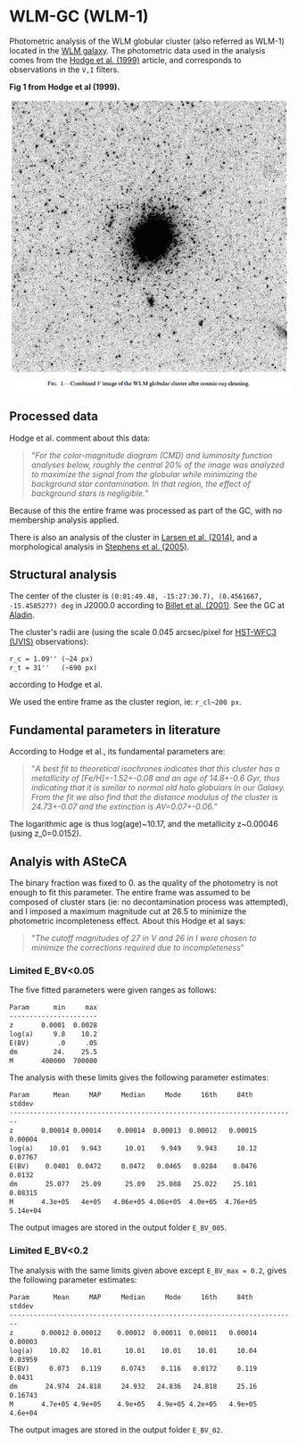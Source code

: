 
# WLM-GC (WLM-1)

Photometric analysis of the WLM globular cluster (also referred as WLM-1) located in the [WLM galaxy](https://en.wikipedia.org/wiki/Wolf%E2%80%93Lundmark%E2%80%93Melotte).
The photometric data used in the analysis comes from the [Hodge et al. (1999)](http://adsabs.harvard.edu/abs/1999ApJ...521..577H) article, and corresponds to observations in the `V,I` filters.

**Fig 1 from Hodge et al (1999).**

![](fig1_hodge.png)



## Processed data

Hodge et al. comment about this data:

> "*For the color-magnitude diagram (CMD) and luminosity function analyses below, roughly the central 20% of the image was analyzed to maximize the signal from the globular while minimizing the background star contamination. In that region, the effect of background stars is negligible.*"

Because of this the entire frame was processed as part of the GC, with no membership analysis applied.

There is also an analysis of the cluster in [Larsen et al. (2014)](https://www.aanda.org/articles/aa/abs/2014/05/aa22672-13/aa22672-13.html),
and a morphological analysis in [Stephens et al. (2005)](https://arxiv.org/abs/astro-ph/0511502).


## Structural analysis

The center of the cluster is `(0:01:49.48, -15:27:30.7), (0.4561667, -15.4585277) deg` in J2000.0 according to [Billet et al. (2001)](http://iopscience.iop.org/article/10.1086/339181/fulltext/). See the GC at
[Aladin](http://aladin.unistra.fr/AladinLite/?target=00+01+49.480-15+27+30.70&fov=0.10&survey=P%2FDSS2%2Fcolor).

The cluster's radii are (using the scale 0.045 arcsec/pixel for [HST-WFC3 (UVIS)](http://www.stsci.edu/hst/wfc3/ins_performance/detectors) observations):

    r_c = 1.09'' (~24 px)
    r_t = 31''   (~690 px)
    
according to Hodge et al.

We used the entire frame as the cluster region, ie: `r_cl~200 px`.


## Fundamental parameters in literature

According to Hodge et al., its fundamental parameters are:

> "*A best fit to theoretical isochrones indicates that this cluster has a metallicity of [Fe/H]=-1.52+-0.08 and an age of 14.8+-0.6 Gyr, thus indicating that it is similar to normal old halo globulars in our Galaxy. From the fit we also find that the distance modulus of the cluster is 24.73+-0.07 and the extinction is AV=0.07+-0.06.*"

The logarithmic age is thus log(age)\~10.17, and the metallicity z\~0.00046 (using z_0=0.0152).


## Analyis with ASteCA

The binary fraction was fixed to 0. as the quality of the photometry is not enough to fit this parameter. The entire frame was assumed to be composed of cluster stars  (ie: no decontamination process was attempted), and I imposed a maximum magnitude cut at 26.5 to minimize the photometric incompleteness effect. About this Hodge et al says:

> "*The cutoff magnitudes of 27 in V and 26 in I were chosen to minimize the corrections required due to incompleteness*"


### Limited E_BV<0.05

The five fitted parameters were given ranges as follows:


```
Param      min     max
----------------------
z       0.0001  0.0028
log(a)     9.8    10.2
E(BV)       .0     .05
dm         24.    25.5
M       400000  700000
```

The analysis with these limits gives the following parameter estimates:

```
Param      Mean     MAP     Median     Mode     16th     84th     stddev
------------------------------------------------------------------------
z       0.00014 0.00014    0.00014  0.00013  0.00012   0.00015   0.00004
log(a)    10.01   9.943      10.01    9.949    9.943     10.12   0.07767
E(BV)    0.0401  0.0472     0.0472   0.0465   0.0284    0.0476    0.0132
dm       25.077   25.09      25.09   25.088   25.022    25.101   0.08315
M       4.3e+05   4e+05   4.06e+05 4.06e+05  4.0e+05  4.76e+05  5.14e+04
```

The output images are stored in the output folder `E_BV_005`.


### Limited E_BV<0.2

The analysis with the same limits given above except `E_BV_max = 0.2`, gives the following parameter estimates:

```
Param      Mean     MAP     Median     Mode     16th     84th     stddev
------------------------------------------------------------------------
z       0.00012 0.00012    0.00012  0.00011  0.00011   0.00014   0.00003
log(a)    10.02   10.01      10.01    10.01    10.01     10.04   0.03959
E(BV)     0.073   0.119     0.0743    0.116   0.0172     0.119    0.0431
dm       24.974  24.818     24.932   24.836   24.818     25.16   0.16743
M       4.7e+05 4.9e+05    4.9e+05   4.9e+05 4.2e+05   4.9e+05   4.6e+04
```

The output images are stored in the output folder `E_BV_02`.
